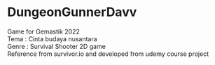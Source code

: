 # DungeonGunnerDavv  
Game for Gemastik 2022  
Tema : Cinta budaya nusantara  
Genre : Survival Shooter 2D game  
Reference from survivor.io and developed from udemy course project  
